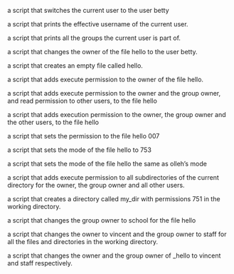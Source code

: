 a script that switches the current user to the user betty

a script that prints the effective username of the current user.

a script that prints all the groups the current user is part of.

a script that changes the owner of the file hello to the user betty.

a script that creates an empty file called hello.

a script that adds execute permission to the owner of the file hello.

a script that adds execute permission to the owner and the group owner, and read permission to other users, to the file hello

a script that adds execution permission to the owner, the group owner and the other users, to the file hello

a script that sets the permission to the file hello 007

a script that sets the mode of the file hello to 753

a script that sets the mode of the file hello the same as olleh’s mode

a script that adds execute permission to all subdirectories of the current directory for the owner, the group owner and all other users. 

a script that creates a directory called my_dir with permissions 751 in the working directory.

a script that changes the group owner to school for the file hello

a script that changes the owner to vincent and the group owner to staff for all the files and directories in the working directory.

a script that changes the owner and the group owner of _hello to vincent and staff respectively.
